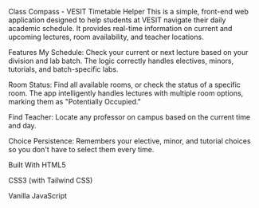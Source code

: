 Class Compass - VESIT Timetable Helper
This is a simple, front-end web application designed to help students at VESIT navigate their daily academic schedule. It provides real-time information on current and upcoming lectures, room availability, and teacher locations.

Features
My Schedule: Check your current or next lecture based on your division and lab batch. The logic correctly handles electives, minors, tutorials, and batch-specific labs.

Room Status: Find all available rooms, or check the status of a specific room. The app intelligently handles lectures with multiple room options, marking them as "Potentially Occupied."

Find Teacher: Locate any professor on campus based on the current time and day.

Choice Persistence: Remembers your elective, minor, and tutorial choices so you don't have to select them every time.

Built With
HTML5

CSS3 (with Tailwind CSS)

Vanilla JavaScript